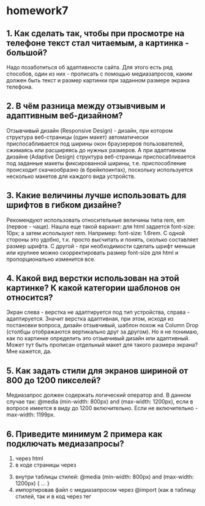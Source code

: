 # homework7

## 1. Как сделать так, чтобы при просмотре на телефоне текст стал читаемым, а картинка - большой? 
    
   Надо позаботиться об адаптивности сайта. Для этого есть ряд способов, один из них - прописать с помощью медиазапросов, каким должен быть текст и размер картинки при заданном размере экрана телефона.
    
## 2. В чём разница между отзывчивым и адаптивным веб-дизайном?
Отзывчивый дизайн (Responsive Design) - дизайн, при котором структура веб-страницы (один макет) автоматически приспосабливается под ширины окон браузереров пользователей, сжимаясь или расширяясь до нужных размеров. А при адаптивном дизайне (Adaptive Design) структура веб-страницы приспосабливается под заданные макеты фиксированной ширины, т.е. приспособление происходит скачкообразно (в брейкпоинтах), поскольку используется несколько макетов для каждого вида устройств.

## 3. Какие величины лучше использовать для шрифтов в гибком дизайне? 
Рекомендуют использовать относительные величины типа rem, em (первое - чаще). Нашла еще такой вариант: для html задается font-size: 10px; а затем используют rem. Например: font-size: 1.6rem. C одной стороны это удобно, т.к. просто высчитать и понять, сколько составляет размер шрифта. С другой - при необходимости сделать шрифт меньше или крупнее можно скорректировать размер font-size для html и пропорционально изменится все.

## 4. Какой вид верстки использован на этой картинке? К какой категории шаблонов он относится? 
Экран слева - верстка не адаптируется под тип устройства, справа - адаптируется. Значит верстка адаптивная, при этом, исходя из постановки вопроса, дизайн отзывчивый, шаблон похож на Column Drop (столбцы отображаются вертикально друг за другом). Но я не понимаю, как по картинке определить это отзывчивый дизайн или адаптивный. Может тут быть прописан отдельный макет для такого размера экрана? Мне кажется, да.
    
## 5. Как задать стили для экранов шириной от 800 до 1200 пикселей? 
Медиазапрос должен содержать логический оператор and. В данном случае так: @media (min-width: 800px) and (max-width: 1200px), если в вопросе имеется в виду до 1200 включительно. Если не включительно - max-width: 1199px.

## 6. Приведите минимум 2 примера как подключать медиазапросы? 
1. через html <link rel="stylesheet" media="screen and (color)" href="test.css">
2. в коде страницы через
<style>
@media (min-width: 800px) and (max-width: 1200px) {
  ... }
</style>
3. внутри таблицы стилей:
@media (min-width: 800px) and (max-width: 1200px) {
  ... }
4. импортировав файл с медиазапросом через @import (как в таблицу стилей, так и в код через тег <style>)

## 7. Как можно задавать гибкие изображения?
1. Использовать для разных разрешений разные размеры картинки (через <img> и <picture>)
2. Использовать max-width в CSS


## 8. Как задать стили только для `landscape` поворота экрана? И что вообще такое `landscape` и чем он отличается от `portrait`?
`landscape` и `portrait` - это ориентации области просмотра (горизонтальная (ширина больше высоты) и вертикальная (высота больше ширины) соответственно). Они используются в функции orientation.
Задать стили только для `landscape` можно с помощью медиа-запроса @media (orientation: landscape).


## 9. Назовите минимум 3 способа как можно тестировать, как выглядит сайт при разных размерах экранов?
- через инструменты разработчика в браузере;
- онлайн сервисы для проверки адаптива (например, http://mattkersley.com/responsive/);
- инструменты от поисковых систем для проверки адаптива (например, Google Mobile Friendly)

## 10. Самостоятельно изучите, как можно подключить несколько картинок разных размеров через один тег `<img>`?
Для этого у тега `<img>` есть атрибуты srcset and sizes, которые позволяют добавить дополнительные изображения с пометками о размерах, чтобы браузер знал, для какого экрана, какое выбрать.

Пример
<img srcset="cat-390w.jpg 390w,
             cat-768w.jpg 768w"
     sizes="(max-width: 390px) 320px,
            (max-width: 768px) 680px,
     src="cat-768w.jpg" alt="Sweet cat">
